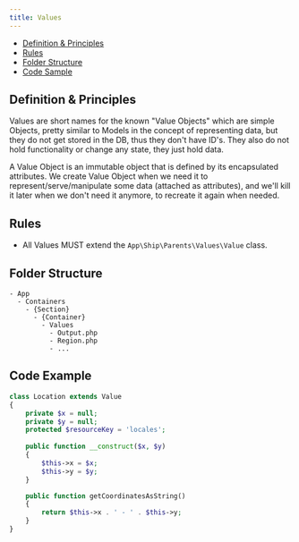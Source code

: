 ```yaml
---
title: Values
---
```


- [Definition & Principles](#definition-principles)
- [Rules](#rules)
- [Folder Structure](#folder-structure)
- [Code Sample](#code-sample)

## Definition & Principles

Values are short names for the known "Value Objects" which are simple Objects, pretty similar to Models in the concept of representing data, but they do not get stored in the DB, thus they don't have ID's. 
They also do not hold functionality or change any state, they just hold data.

A Value Object is an immutable object that is defined by its encapsulated attributes. 
We create Value Object when we need it to represent/serve/manipulate some data (attached as attributes), and we'll kill it later when we don't need it anymore, to recreate it again when needed.  

## Rules

- All Values MUST extend the `App\Ship\Parents\Values\Value` class.

## Folder Structure

```
- App
  - Containers
    - {Section}
      - {Container}
        - Values
          - Output.php
          - Region.php
          - ...
```

## Code Example

```php
class Location extends Value
{
    private $x = null;
    private $y = null;
    protected $resourceKey = 'locales';
    
    public function __construct($x, $y)
    {
        $this->x = $x;
        $this->y = $y;
    }

    public function getCoordinatesAsString()
    {
        return $this->x . ' - ' . $this->y;
    }
}
```
